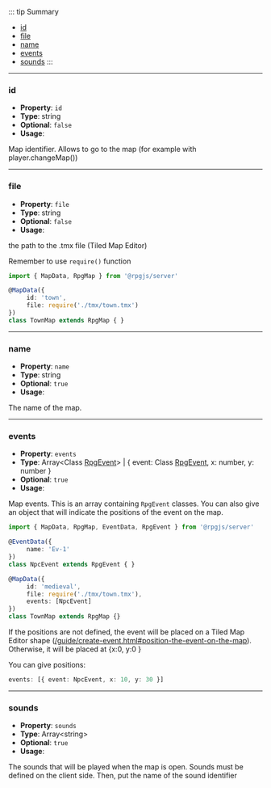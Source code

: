 ::: tip Summary
- [id](#id)
- [file](#file)
- [name](#name)
- [events](#events)
- [sounds](#sounds)
:::
---
### id
- **Property**: `id`
- **Type**: string
- **Optional**: `false` 
- **Usage**:

 
Map identifier. Allows to go to the map (for example with player.changeMap())


---
### file
- **Property**: `file`
- **Type**: string
- **Optional**: `false` 
- **Usage**:

 
the path to the .tmx file (Tiled Map Editor)

Remember to use `require()` function

```ts
import { MapData, RpgMap } from '@rpgjs/server'

@MapData({
     id: 'town',
     file: require('./tmx/town.tmx')
})
class TownMap extends RpgMap { } 
``` 

---
### name
- **Property**: `name`
- **Type**: string
- **Optional**: `true` 
- **Usage**:

 
The name of the map.

---
### events
- **Property**: `events`
- **Type**: Array&lt;Class [RpgEvent](/classes/event)&gt; | { event: Class [RpgEvent](/classes/event), x: number, y: number }
- **Optional**: `true` 
- **Usage**:

 
Map events. This is an array containing `RpgEvent` classes. 
You can also give an object that will indicate the positions of the event on the map.

```ts
import { MapData, RpgMap, EventData, RpgEvent } from '@rpgjs/server'

@EventData({
     name: 'Ev-1'
})
class NpcEvent extends RpgEvent { }

@MapData({
     id: 'medieval',
     file: require('./tmx/town.tmx'),
     events: [NpcEvent]
})
class TownMap extends RpgMap {}
```

If the positions are not defined, the event will be placed on a Tiled Map Editor shape ([/guide/create-event.html#position-the-event-on-the-map](Guide)). Otherwise, it will be placed at {x:0, y:0 }

You can give positions:

```ts
events: [{ event: NpcEvent, x: 10, y: 30 }]
```


---
### sounds
- **Property**: `sounds`
- **Type**: Array&lt;string&gt;
- **Optional**: `true` 
- **Usage**:

 
The sounds that will be played when the map is open. Sounds must be defined on the client side. Then, put the name of the sound identifier

